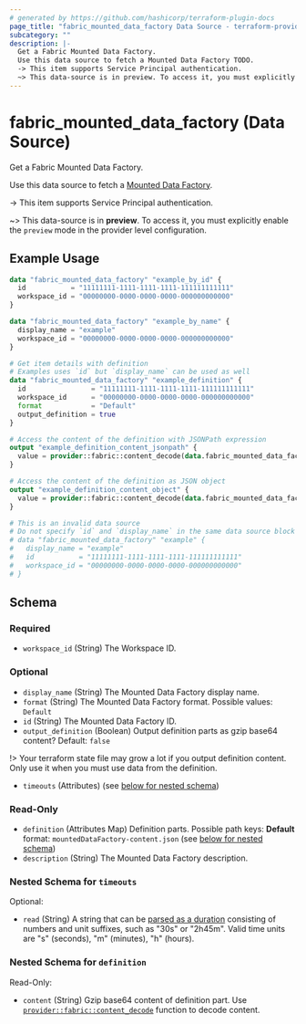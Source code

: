 ```yaml
---
# generated by https://github.com/hashicorp/terraform-plugin-docs
page_title: "fabric_mounted_data_factory Data Source - terraform-provider-fabric"
subcategory: ""
description: |-
  Get a Fabric Mounted Data Factory.
  Use this data source to fetch a Mounted Data Factory TODO.
  -> This item supports Service Principal authentication.
  ~> This data-source is in preview. To access it, you must explicitly enable the preview mode in the provider level configuration.
---
```


# fabric_mounted_data_factory (Data Source)

Get a Fabric Mounted Data Factory.

Use this data source to fetch a [Mounted Data Factory](TODO).

-> This item supports Service Principal authentication.

~> This data-source is in **preview**. To access it, you must explicitly enable the `preview` mode in the provider level configuration.

## Example Usage

```terraform
data "fabric_mounted_data_factory" "example_by_id" {
  id           = "11111111-1111-1111-1111-111111111111"
  workspace_id = "00000000-0000-0000-0000-000000000000"
}

data "fabric_mounted_data_factory" "example_by_name" {
  display_name = "example"
  workspace_id = "00000000-0000-0000-0000-000000000000"
}

# Get item details with definition
# Examples uses `id` but `display_name` can be used as well
data "fabric_mounted_data_factory" "example_definition" {
  id                = "11111111-1111-1111-1111-111111111111"
  workspace_id      = "00000000-0000-0000-0000-000000000000"
  format            = "Default"
  output_definition = true
}

# Access the content of the definition with JSONPath expression
output "example_definition_content_jsonpath" {
  value = provider::fabric::content_decode(data.fabric_mounted_data_factory.example_definition.definition["mountedDataFactory-content.json"].content, ".dataFactoryResourceId")
}

# Access the content of the definition as JSON object
output "example_definition_content_object" {
  value = provider::fabric::content_decode(data.fabric_mounted_data_factory.example_definition.definition["mountedDataFactory-content.json"].content).dataFactoryResourceId
}

# This is an invalid data source
# Do not specify `id` and `display_name` in the same data source block
# data "fabric_mounted_data_factory" "example" {
#   display_name = "example"
#   id           = "11111111-1111-1111-1111-111111111111"
#   workspace_id = "00000000-0000-0000-0000-000000000000"
# }
```

<!-- schema generated by tfplugindocs -->
## Schema

### Required

- `workspace_id` (String) The Workspace ID.

### Optional

- `display_name` (String) The Mounted Data Factory display name.
- `format` (String) The Mounted Data Factory format. Possible values: `Default`
- `id` (String) The Mounted Data Factory ID.
- `output_definition` (Boolean) Output definition parts as gzip base64 content? Default: `false`

!> Your terraform state file may grow a lot if you output definition content. Only use it when you must use data from the definition.

- `timeouts` (Attributes) (see [below for nested schema](#nestedatt--timeouts))

### Read-Only

- `definition` (Attributes Map) Definition parts. Possible path keys: **Default** format: `mountedDataFactory-content.json` (see [below for nested schema](#nestedatt--definition))
- `description` (String) The Mounted Data Factory description.

<a id="nestedatt--timeouts"></a>

### Nested Schema for `timeouts`

Optional:

- `read` (String) A string that can be [parsed as a duration](https://pkg.go.dev/time#ParseDuration) consisting of numbers and unit suffixes, such as "30s" or "2h45m". Valid time units are "s" (seconds), "m" (minutes), "h" (hours).

<a id="nestedatt--definition"></a>

### Nested Schema for `definition`

Read-Only:

- `content` (String) Gzip base64 content of definition part.
Use [`provider::fabric::content_decode`](../functions/content_decode.md) function to decode content.
